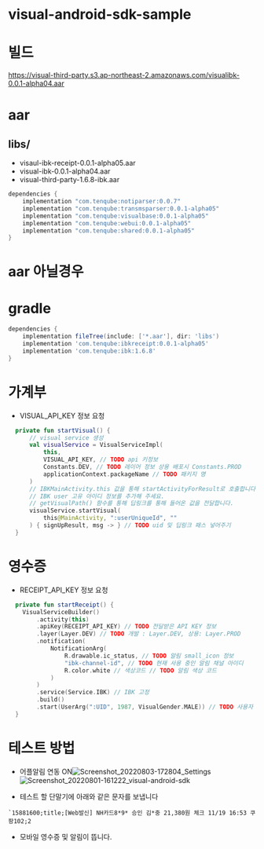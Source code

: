 # visual-android-sdk-sample

# 빌드
https://visual-third-party.s3.ap-northeast-2.amazonaws.com/visualibk-0.0.1-alpha04.aar

# aar
## libs/
- visaul-ibk-receipt-0.0.1-alpha05.aar
- visual-ibk-0.0.1-alpha04.aar
- visual-third-party-1.6.8-ibk.aar

```gradle 
dependencies {
    implementation "com.tenqube:notiparser:0.0.7"
    implementation "com.tenqube:transmsparser:0.0.1-alpha05"
    implementation "com.tenqube:visualbase:0.0.1-alpha05"
    implementation "com.tenqube:webui:0.0.1-alpha05"
    implementation "com.tenqube:shared:0.0.1-alpha05"
}
```
# aar 아닐경우
# gradle
```gradle
dependencies {
    implementation fileTree(include: ['*.aar'], dir: 'libs')
    implementation 'com.tenqube:ibkreceipt:0.0.1-alpha05'
    implementation 'com.tenqube:ibk:1.6.8'
}
```

# 가계부
- VISUAL_API_KEY 정보 요청
```kotlin
  private fun startVisual() {
      // visual service 생성
      val visualService = VisualServiceImpl(
          this,
          VISUAL_API_KEY, // TODO api 키정보
          Constants.DEV, // TODO 레이어 정보 상용 배포시 Constants.PROD
          applicationContext.packageName // TODO 패키지 명
      )
      // IBKMainActivity.this 값을 통해 startActivityForResult로 호출합니다.
      // IBK user 고유 아이디 정보를 추가해 주세요.
      // getVisualPath() 함수를 통해 딥링크를 통해 들어온 값을 전달합니다.
      visualService.startVisual(
          this@MainActivity, ":userUniqueId", ""
      ) { signUpResult, msg -> } // TODO uid 및 딥링크 패스 넣어주기
  }
```

# 영수증
- RECEIPT_API_KEY 정보 요청
```kotlin
  private fun startReceipt() {
    VisualServiceBuilder()
        .activity(this)
        .apiKey(RECEIPT_API_KEY) // TODO 전달받은 API KEY 정보
        .layer(Layer.DEV) // TODO 개발 : Layer.DEV, 상용: Layer.PROD
        .notification(
            NotificationArg(
                R.drawable.ic_status, // TODO 알림 small_icon 정보
                "ibk-channel-id", // TODO 현재 사용 중인 알림 채널 아이디
                R.color.white // 색상코드 // TODO 알림 색상 코드
            )
        )
        .service(Service.IBK) // IBK 고정
        .build()
        .start(UserArg(":UID", 1987, VisualGender.MALE)) // TODO 사용자 고유 아이디, 생년, 성별 넣어주기
  }
```

# 테스트 방법
- 어플알림 연동 ON![Screenshot_20220803-172804_Settings](https://user-images.githubusercontent.com/15064370/182561930-8591fe23-f303-4c43-96fa-47230124588b.jpg)
![Screenshot_20220801-161222_visual-android-sdk](https://user-images.githubusercontent.com/15064370/182561946-d7bd4751-1707-4560-898a-f4305b23566f.jpg)

- 테스트 할 단말기에 아래와 같은 문자를 보냅니다
```
`15881600;title;[Web발신] NH카드8*9* 승인 김*중 21,380원 체크 11/19 16:53 쿠팡102;2
```
- 모바일 영수증 및 알림이 뜹니다.
